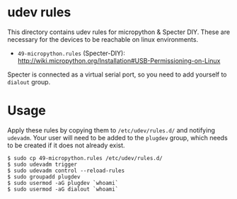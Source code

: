 # udev rules

This directory contains udev rules for micropython & Specter DIY.
These are necessary for the devices to be reachable on linux environments.

 - `49-micropython.rules` (Specter-DIY): http://wiki.micropython.org/Installation#USB-Permissioning-on-Linux

Specter is connected as a virtual serial port, so you need to add yourself to `dialout` group.

# Usage

Apply these rules by copying them to `/etc/udev/rules.d/` and notifying `udevadm`.
Your user will need to be added to the `plugdev` group, which needs to be created if it does not already exist.

```
$ sudo cp 49-micropython.rules /etc/udev/rules.d/
$ sudo udevadm trigger
$ sudo udevadm control --reload-rules
$ sudo groupadd plugdev
$ sudo usermod -aG plugdev `whoami`
$ sudo usermod -aG dialout `whoami`
```